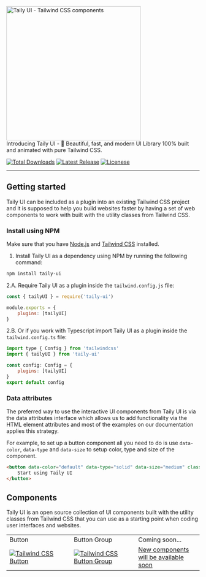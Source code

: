 <p>
    <a href="https://tailyui.nikdelvin.dev">
      <img alt="Taily UI - Tailwind CSS components" width="350" src="https://tailyui.nikdelvin.dev/assets/github/logo.jpg">
    </a><br>
    Introducing Taily UI - 🚀 Beautiful, fast, and modern UI Library 100% built and animated with pure Tailwind CSS.
</p>

<p>
    <a href="https://www.npmjs.com/package/taily-ui"><img src="https://img.shields.io/npm/dt/taily-ui.svg" alt="Total Downloads"></a>
    <a href="https://github.com/nikdelvin/taily-ui/releases"><img src="https://img.shields.io/npm/v/taily-ui.svg" alt="Latest Release"></a>
    <a href="https://tailyui.nikdelvin.dev/docs/getting-started/license"><img src="https://img.shields.io/badge/license-MIT-blue" alt="Licenese"></a>
</p>

------
## Getting started

Taily UI can be included as a plugin into an existing Tailwind CSS project and it is supposed to help you build websites faster by having a set of web components to work with built with the utility classes from Tailwind CSS.

### Install using NPM

Make sure that you have <a href="https://nodejs.org/en/" rel="nofollow" >Node.js</a> and <a href="https://tailwindcss.com/" rel="nofollow" >Tailwind CSS</a> installed. 

1. Install Taily UI as a dependency using NPM by running the following command:

```bash
npm install taily-ui
```

2.A. Require Taily UI as a plugin inside the `tailwind.config.js` file:

```javascript
const { tailyUI } = require('taily-ui')

module.exports = {
    plugins: [tailyUI]
}
```

2.B. Or if you work with Typescript import Taily UI as a plugin inside the `tailwind.config.ts` file:

```javascript
import type { Config } from 'tailwindcss'
import { tailyUI } from 'taily-ui'

const config: Config = {
    plugins: [tailyUI]
}
export default config
```

### Data attributes

The preferred way to use the interactive UI components from Taily UI is via the data attributes interface which allows us to add functionality via the HTML element attributes and most of the examples on our documentation applies this strategy.

For example, to set up a button component all you need to do is use `data-color`, `data-type` and `data-size` to setup color, type and size of the component.

```html
<button data-color="default" data-type="solid" data-size="medium" class="button">
    Start using Taily UI
</button>
```

## Components

Taily UI is an open source collection of UI components built with the utility classes from Tailwind CSS that you can use as a starting point when coding user interfaces and websites.

<table>
    <tr>
        <td width="33.3333%">Button</td>
        <td width="33.3333%">Button Group</td>
        <td width="33.3333%">Coming soon...</td>
    </tr>
    <tr>
        <td width="33.3333%">
            <a href="https://tailyui.nikdelvin.dev/docs/components/button">
                <img alt="Tailwind CSS Button" src="https://tailyui.nikdelvin.dev/assets/github/button.jpg">
            </a>
        </td>
        <td width="33.3333%">
            <a href="https://tailyui.nikdelvin.dev/docs/components/button-group">
                <img alt="Tailwind CSS Button Group" src="https://tailyui.nikdelvin.dev/assets/github/button-group.jpg">
            </a>
        </td>
        <td width="33.3333%">
            <a href="#">
                New components will be available soon
            </a>
        </td>
    </tr>
</table>